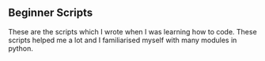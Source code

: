 ## Beginner Scripts

These are the scripts which I wrote when I was learning how to code. These scripts helped me a lot and I familiarised myself with many modules in python.
